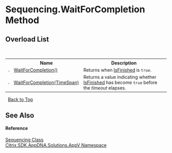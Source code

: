 # Sequencing.WaitForCompletion Method 
 


## Overload List
&nbsp;<table><tr><th></th><th>Name</th><th>Description</th></tr><tr><td>![Public method](media/pubmethod.gif "Public method")</td><td><a href="M_Citrix_SDK_AppDNA_Solutions_AppV_Sequencing_WaitForCompletion">WaitForCompletion()</a></td><td>
Returns when <a href="P_Citrix_SDK_AppDNA_Solutions_AppV_Sequencing_IsFinished">IsFinished</a> is `true`.</td></tr><tr><td>![Public method](media/pubmethod.gif "Public method")</td><td><a href="M_Citrix_SDK_AppDNA_Solutions_AppV_Sequencing_WaitForCompletion_1">WaitForCompletion(TimeSpan)</a></td><td>
Returns a value indicating whether <a href="P_Citrix_SDK_AppDNA_Solutions_AppV_Sequencing_IsFinished">IsFinished</a> has become `true` before the *timeout* elapses.</td></tr></table>&nbsp;
<a href="#sequencing.waitforcompletion-method">Back to Top</a>

## See Also


#### Reference
<a href="T_Citrix_SDK_AppDNA_Solutions_AppV_Sequencing">Sequencing Class</a><br /><a href="N_Citrix_SDK_AppDNA_Solutions_AppV">Citrix.SDK.AppDNA.Solutions.AppV Namespace</a><br />